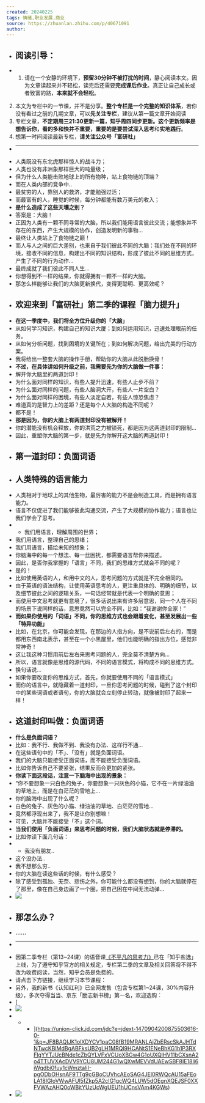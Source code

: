 ```yaml
---
created: 20240225
tags: 情绪,职业发展,商业
source: https://zhuanlan.zhihu.com/p/40671091
author: 
---
```

- ## 阅读引导：
- 1.  请在一个安静的环境下，**预留30分钟不被打扰的时间**，静心阅读本文。因为文章读起来并不轻松，读完后还需要**完成课后作业**。真正让自己成长或者致富的路，**本来就不会轻松**。
2.  本文为专栏中的一节课，并不是分享。**整个专栏是一个完整的知识体系**，若你没有看过之前的几期文章，可以**先关注专栏**，建议从第一篇文章开始阅读
3.  专栏文章，**不定期周三21:30更新一篇，知乎周四同步更新。**这个更新频率是想告诉你，看的多和快并不重要，重要的是要尝试**深入思考**和**实地践行**。
4.  想第一时间阅读最新专栏，**请关注公众号「富研社」**
- ___
- 人类既没有东北虎那样惊人的战斗力；
- 人类也没有非洲象那样巨大的吨量级；
- 但为什么人类能击败地球上的所有物种，站上食物链的顶端？
- 而在人类内部的竞争中..
- 最贫穷的人，靠别人的救济，才能勉强过活；
- 而最富有的人，睡觉的时候，每分钟都能有数万美元的收入；
- **是什么造成了这些天壤之别？**
- 答案是：大脑！
- 正因为人类有一颗不同寻常的大脑，所以我们能用语言彼此交流；能想象并不存在的东西，产生大规模的协作，创造发明新的事物…
- 最终让人类站上了食物链之巅！
- 而人与人之间的巨大差别，也来自于我们彼此不同的大脑：我们处在不同的环境，接收不同的信息，构建出不同的知识结构，形成了彼此不同的思维方式，产生了不同的行为动作...
- 最终成就了我们彼此不同人生...
- 你想得到不一样的结果，你就得拥有一颗不一样的大脑。
- 那怎么样能够让我们的大脑更新换代，变得更聪明、更高效呢？
- ## **欢迎来到「富研社」第二季的课程「脑力提升」**
- **在这一季度中，我们将全方位升级你的「大脑」**
- 从如何学习知识，构建自己的知识大厦；到如何运用知识，迅速处理眼前的任务。
- 从如何分析问题，找到困境的关键所在；到如何解决问题，给出完美的行动方案。
- 我将给出一整套大脑的操作手册，帮助你的大脑从此脱胎换骨！
- **不过，在具体讲如何升级之前，我需要先为你的大脑做一件事：**
- 解开你大脑里的两道封印！
- 为什么面对同样的知识，有些人提升迅速，有些人止步不前？
- 为什么面对同样的问题，有些人脑洞大开，有些人一片空白？
- 为什么面对同样的困境，有些人淡定自若，有些人惊恐焦虑？
- 难道真的是智力上的差距？还是每个人大脑的构造不同呢？
- 都不是！
- **那是因为，你的大脑上有两道封印没有被解开！**
- 你的潜能没有机会释放，你的洪荒之力被锁死，都是因为这两道封印的限制...
- 因此，重塑你大脑的第一步，就是先为你解开这大脑的两道封印！
- ## 第一道封印：负面词语
- ## **人类特殊的语言能力**
- 人类相对于地球上的其他生物，最厉害的能力不是会制造工具，而是拥有语言能力。
- 语言不仅促进了我们能够彼此沟通交流，产生了大规模的协作能力；语言也让我们学会了思考。
- -   我们用语言，理解周围的世界；
-   我们用语言，整理自己的思绪；
-   我们用语言，描绘未知的想象；
- 你脑海中的每一个想法、每一丝困扰，都需要语言帮你来描述。
- 因此，是否你我掌握的「语言」不同，我们的思维方式就会不同的呢？
- 是的！
- 比如使用英语的人，和用中文的人，思考问题的方式就是不完全相同的。
- 由于英语的语法结构，让使用英语思考的人，更注重具体的、明确的细节，以及细节彼此之间的逻辑关系，一句话经常就是代表一个明确的意思；
- 而使用中文思考就更有意境了，很多话说出来有许多层意思，同一个人在不同的场景下说同样的话，意思竟然可以完全不同，比如：“我谢谢你全家！”
- **而如果你使用的「词语」不同，你的思维方式也会跟着变化，甚至发展出一些「特异功能」**
- 比如，在北京，你可能会发现，在那边的人指方向，是不说前后左右的，而是都用东西南北表示，甚至在一个小黑屋里，他们也能明确的指出方位，感觉非常神奇！
- 这让我这种习惯用前后左右来思考问题的人，完全莫不清楚方向…
- 所以，语言就像是思维的源代码，不同的语言模式，将构成不同的思维方式。
- 换句话说...
- 如果你要改变你的思维方式，首先，你就要使用不同的「语言模式」
- 而你的语言中，就隐藏着一道封印，一旦你思考问题的时候，碰到了这个封印中的某些词语或者语句，你的大脑就会立刻停止转动，就像被封印了起来一样！
- ## **这道封印叫做：负面词语**
- **什么是负面词语？**
- 比如：我不行、我做不到、我没有办法、这样行不通…
- 在这些语句中的「不」、「没有」就是负面词语。
- 我们的大脑只能接受正面词语，而不能接受负面词语。
- 比如你告诉自己不要紧张，结果反而会更加的紧张。
- **你读下面这段话，注意一下脑海中出现的景象：**
- “你不要想象一只白色的兔子，你要想象一只灰色的小猫，它不在一片绿油油的草地上，而是在白茫茫的雪地上…
- 你的脑海中出现了什么呢？
- 白色的兔子、灰色的小猫、绿油油的草地、白茫茫的雪地…
- 竟然都浮现出来了，我不是让你别想嘛！
- 可见，大脑并不能接受「不」这个词。
- **当我们使用「负面词语」来思考问题的时候，我们大脑状态就是停滞的。**
- 比如你读下面几句话：
- -   我没有朋友..
-   这个没办法..
-   我不想那么穷..
- 你的大脑在读这些话的时候，有什么感受？
- 除了感受到孤独、无奈、悲伤之外，你可能什么都没有想到，你的大脑就停在了那里，像在自己身边画了一个圈，把自己困在中间无法动弹...
- ![](assets/2024/2216/v2-df79d829ba16f34715476f7cf8838e68_b.jpg)
- ## **那怎么办？**
- **......**
- ___
- 因第二季专栏（第13~24课）的语音课[《不平凡的思考力》](https://www.zhihu.com/xen/market/remix/paid_column/1406280522025332736)已在「知乎盐选」上线，为了遵守知乎官方的相关规定，专栏第二季的文章及相关回答将不得不改为收费阅读，当然，知乎会员是免费的。
- 请点击下方链接，继续学习本节课程：
- 另外，我的新书《认知红利》已全网发售（包含专栏第1~24课，30%内容升级），多次夺得当当、京东「励志新书榜」第一名，欢迎选购：
- [
- ![](assets/2024/2216/v2-731b49716cb52eda8445bebf64f5fc54_720w.jpg)
- - - ](https://union-click.jd.com/jdc?e=jdext-1470904200875503616-0-1&p=JF8BAQIJK1olXDYCV1paC08fB19MRANLAjZbERscSkAJHTdNTwcKBlMdBgABFksUB2gLH1MRQl9HCANtS1ENeBhKG1h1P3RXFlgYYTJUcBNde1cZbQYLVFxVCUoXBGw4G1oUXQIHV11bCXsnA2o4TTUVXAcDVV9YCU8UM244G1wQXwMEVVdUAEwSBF8IE18li6iWgdbi0fuy1cWmztaliI-pgODbOHsnAF9TTg9cGBoCUVhcAEoSAG4JEl0RWQcAU15aFEoLA18IGloVWwAFUl5fZkp5A2cIG1gcWQ4LUW5dOEgnXQEJSF0XXFVWAzAHQ0oWBitYUzUcWgUEU1hUCnsVAm4KGWs)
- ![](assets/2024/2216/v2-abf86d04e3801663639571838afd75ab_b.jpg)
